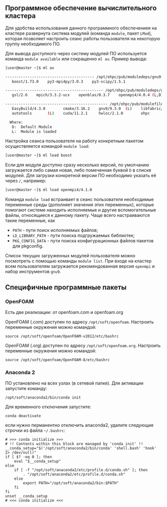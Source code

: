 ## Программное обеспечение вычислительного кластера

Для удобства использования данного программного обеспечениея на кластере развернута система модулей (команда `module`, пакет `LMod`), которая позволяет настроить сеанс работы пользователя на некоторую группу необходимого ПО.

Для вывода доступного через систему модулей ПО используется команда `module available` или сокращенно `ml av`. Пример вывода:
```bash
[user@master ~]$ ml av

---------------------------------------- /opt/ohpc/pub/moduledeps/gnu9-openmpi4 ----------------------------------------
   boost/1.73.0    py3-mpi4py/3.0.3    py3-scipy/1.5.1

-------------------------------------------- /opt/ohpc/pub/moduledeps/gnu9 ---------------------------------------------
   gsl/2.6    mpich/3.3.2-ucx    openblas/0.3.7    openmpi4/4.0.4 (L,D)    openmpi4/4.1.0    py3-numpy/1.19.0

---------------------------------------------- /opt/ohpc/pub/modulefiles -----------------------------------------------
   EasyBuild/4.3.0        cmake/3.16.2    gnu9/9.3.0  (L)    libfabric/1.10.1 (L)    os            prun/2.0  (L)
   autotools       (L)    cuda/11.2.1     hwloc/2.1.0        ohpc             (L)    pmix/3.1.4    ucx/1.8.0 (L)

  Where:
   D:  Default Module
   L:  Module is loaded
```

Настройка сеанса пользователя на работу конкретным пакетом осуществляется командой `module load`:
```bash
[user@master ~]$ ml load boost
```
Если для модуля доступно сразу несколько версий, по умолчанию загружается либо самая новая, либо помеченная буквой `D` в списке модулей. Для загрузки конкретной версии ПО необходимо указать её через `/`, например:
```bash
[user@master ~]$ ml load openmpi4/4.1.0
```

Команда `module load` встраивает в сеанс пользователя необходимые переменные среды (дополняет значения этих переменных), которые помогают системе находить исполняемые и другие вспомогательные файлы, относящиеся к данному пакету. Чаще всего настраиваются такие переменные, как

- `PATH` - пути поиск исполняемых файлов;
- `LD_LIBRARY_PATH` - пути поиска подгружаемых библиотек;
- `PKG_CONFIG_DATA` - пути поиска конфигурационных файлов пакетов для pkgconfig.

Список текущих загруженных модулей пользователя можно посмотреть с помощью команды `module list`. При входе на кластер всем пользователям загружается рекомендованная версия `openmpi` и набор инструментов `gnu9`.

## Специфичные программные пакеты

### OpenFOAM

Есть две реализации: от openfoam.com и openfoam.org

OpenFOAM (.com) доступен по адресу `/opt/soft/openfoam`.
Настроить переменные окружения можно командой:
```
source /opt/soft/openfoam/OpenFOAM-v2012/etc/bashrc
```

OpenFOAM (.org) доступен по адресу `/opt/soft/openfoam.org`.
Настроить переменные окружения можно командой:
```
source /opt/soft/openfoam/OpenFOAM-8/etc/bashrc
```

### Anaconda 2

ПО установлено на всех узлах (в сетевой папке). Для активации запустите команду:
```
/opt/soft/anaconda2/bin/conda init
```

Для временного отключения запустите:
```
conda deactivate
```
если нужно перманентно отключить anaconda2, удалите следующие строчки из файла `~/.bashrc`:
```
# >>> conda initialize >>>
# !! Contents within this block are managed by 'conda init' !!
__conda_setup="$('/opt/soft/anaconda2/bin/conda' 'shell.bash' 'hook' 2> /dev/null)"
if [ $? -eq 0 ]; then
    eval "$__conda_setup"
else
    if [ -f "/opt/soft/anaconda2/etc/profile.d/conda.sh" ]; then
        . "/opt/soft/anaconda2/etc/profile.d/conda.sh"
    else
        export PATH="/opt/soft/anaconda2/bin:$PATH"
    fi
fi
unset __conda_setup
# <<< conda initialize <<<
```

<!---
### Paraview

Paraview доступен в виде клиент-серверного приложения. Принцип работы заключается в том, что на кластере запускается серверная часть (`pvserver`), отвечающая за отрисовку графики, а на компьютере пользователя установлена клиентская часть (`paraview`), которая является графическим интерфейсом и визуализирует полученные данные.

Серверная часть открывает TCP-порт для принятия входящих подключений, и этот порт транслируется на компьютер пользователя по протоколу SSH. По умолчанию `pvserver` открывает порт 11111. На кластере один порт может быть открыт только одной программой, и при запуске двух серверов на одном порту paraview выдаст ошибку. Поэтому пользователю рекомендуется придумать своё 4-6 значное число и постоянно использовать его в качестве порта. Например: 18945. Далее вместо порта будет указано `XXXX`.

1. Запускаем pvserver
Если Ваша визуализация не требует вычислительных мощностей и может быть
-->